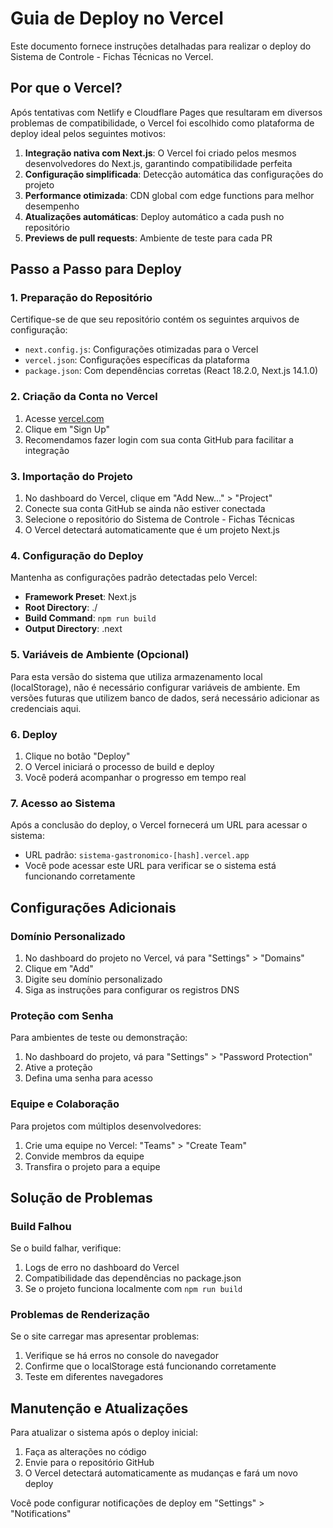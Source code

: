 # Guia de Deploy no Vercel

Este documento fornece instruções detalhadas para realizar o deploy do Sistema de Controle - Fichas Técnicas no Vercel.

## Por que o Vercel?

Após tentativas com Netlify e Cloudflare Pages que resultaram em diversos problemas de compatibilidade, o Vercel foi escolhido como plataforma de deploy ideal pelos seguintes motivos:

1. **Integração nativa com Next.js**: O Vercel foi criado pelos mesmos desenvolvedores do Next.js, garantindo compatibilidade perfeita
2. **Configuração simplificada**: Detecção automática das configurações do projeto
3. **Performance otimizada**: CDN global com edge functions para melhor desempenho
4. **Atualizações automáticas**: Deploy automático a cada push no repositório
5. **Previews de pull requests**: Ambiente de teste para cada PR

## Passo a Passo para Deploy

### 1. Preparação do Repositório

Certifique-se de que seu repositório contém os seguintes arquivos de configuração:

- `next.config.js`: Configurações otimizadas para o Vercel
- `vercel.json`: Configurações específicas da plataforma
- `package.json`: Com dependências corretas (React 18.2.0, Next.js 14.1.0)

### 2. Criação da Conta no Vercel

1. Acesse [vercel.com](https://vercel.com)
2. Clique em "Sign Up"
3. Recomendamos fazer login com sua conta GitHub para facilitar a integração

### 3. Importação do Projeto

1. No dashboard do Vercel, clique em "Add New..." > "Project"
2. Conecte sua conta GitHub se ainda não estiver conectada
3. Selecione o repositório do Sistema de Controle - Fichas Técnicas
4. O Vercel detectará automaticamente que é um projeto Next.js

### 4. Configuração do Deploy

Mantenha as configurações padrão detectadas pelo Vercel:

- **Framework Preset**: Next.js
- **Root Directory**: ./
- **Build Command**: `npm run build`
- **Output Directory**: .next

### 5. Variáveis de Ambiente (Opcional)

Para esta versão do sistema que utiliza armazenamento local (localStorage), não é necessário configurar variáveis de ambiente. Em versões futuras que utilizem banco de dados, será necessário adicionar as credenciais aqui.

### 6. Deploy

1. Clique no botão "Deploy"
2. O Vercel iniciará o processo de build e deploy
3. Você poderá acompanhar o progresso em tempo real

### 7. Acesso ao Sistema

Após a conclusão do deploy, o Vercel fornecerá um URL para acessar o sistema:
- URL padrão: `sistema-gastronomico-[hash].vercel.app`
- Você pode acessar este URL para verificar se o sistema está funcionando corretamente

## Configurações Adicionais

### Domínio Personalizado

1. No dashboard do projeto no Vercel, vá para "Settings" > "Domains"
2. Clique em "Add"
3. Digite seu domínio personalizado
4. Siga as instruções para configurar os registros DNS

### Proteção com Senha

Para ambientes de teste ou demonstração:

1. No dashboard do projeto, vá para "Settings" > "Password Protection"
2. Ative a proteção
3. Defina uma senha para acesso

### Equipe e Colaboração

Para projetos com múltiplos desenvolvedores:

1. Crie uma equipe no Vercel: "Teams" > "Create Team"
2. Convide membros da equipe
3. Transfira o projeto para a equipe

## Solução de Problemas

### Build Falhou

Se o build falhar, verifique:

1. Logs de erro no dashboard do Vercel
2. Compatibilidade das dependências no package.json
3. Se o projeto funciona localmente com `npm run build`

### Problemas de Renderização

Se o site carregar mas apresentar problemas:

1. Verifique se há erros no console do navegador
2. Confirme que o localStorage está funcionando corretamente
3. Teste em diferentes navegadores

## Manutenção e Atualizações

Para atualizar o sistema após o deploy inicial:

1. Faça as alterações no código
2. Envie para o repositório GitHub
3. O Vercel detectará automaticamente as mudanças e fará um novo deploy

Você pode configurar notificações de deploy em "Settings" > "Notifications"

